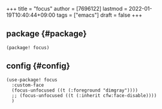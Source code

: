 +++
title = "focus"
author = [7696122]
lastmod = 2022-01-19T10:40:44+09:00
tags = ["emacs"]
draft = false
+++

## package {#package}

```elisp
(package! focus)
```


## config {#config}

```elisp
(use-package! focus
  :custom-face
  (focus-unfocused ((t (:foreground "dimgray"))))
  ;; (focus-unfocused ((t (:inherit cfw:face-disable))))
  )
```
